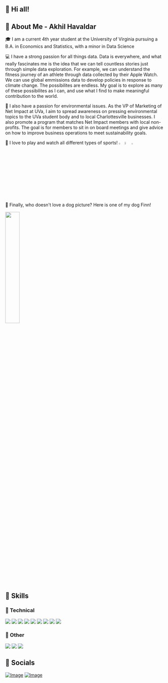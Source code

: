 ## 👋 Hi all!
## 🚀 About Me - Akhil Havaldar
🎓 I am a current 4th year student at the University of Virginia pursuing a B.A. in Economics and Statistics, with a minor in Data Science

💻 I have a strong passion for all things data. Data is everywhere, and what really fascinates me is the idea that we can tell countless stories just through simple data exploration. For example, we can understand the fitness journey of an athlete through data collected by their Apple Watch. We can use global emmissions data to develop policies in response to climate change. The possibilites are endless. My goal is to explore as many of these possibilites as I can, and use what I find to make meaningful contribution to the world.

🌳 I also have a passion for environmental issues. As the VP of Marketing of Net Impact at UVa, I aim to spread awareness on pressing environmental topics 
to the UVa student body and to local Charlottesville businesses. I also promote a program that matches Net Impact members with local non-profits. The goal is for 
members to sit in on board meetings and give advice on how to improve business operations to meet sustainability goals. 

🏈 I love to play and watch all different types of sports!  <img src="https://upload.wikimedia.org/wikipedia/commons/thumb/8/81/Cincinnati_Bengals_logo.svg/1024px-Cincinnati_Bengals_logo.svg.png" width=3.5% height=3.5%><img src="http://cdn.shopify.com/s/files/1/0480/9470/7866/collections/de5d5158f72626656fe2127883c849ca.jpg?v=1646870090" width=4.5% height=4.5%><img src="https://upload.wikimedia.org/wikipedia/en/thumb/7/7a/Manchester_United_FC_crest.svg/1200px-Manchester_United_FC_crest.svg.png" width=3% height=3%>

🐶 Finally, who doesn't love a dog picture? Here is one of my dog Finn!

<img src="https://user-images.githubusercontent.com/89418526/197423033-4602425c-0247-43c2-9d9f-89ee9919111e.jpg" width=30% height=30%>

## 🔔 Skills
### 🔨 Technical
![](https://user-images.githubusercontent.com/89418526/197423131-2c7298f2-a390-4ddf-ad3f-fa214f4e1a44.svg) ![](https://user-images.githubusercontent.com/89418526/197423214-0f0a7dc5-37ec-4a6f-bc3b-483501df52fd.svg) ![](https://user-images.githubusercontent.com/89418526/197423382-616d6ada-6512-41c1-825a-91b5d1c6dc91.svg)
![](https://user-images.githubusercontent.com/89418526/197423410-bb6bcdab-b786-4fc6-9bf5-d19ab55a547c.svg) ![](https://user-images.githubusercontent.com/89418526/197423512-6adb5709-cf8e-4a52-921a-32fc31ad129e.svg)
![](https://user-images.githubusercontent.com/89418526/197423517-2087e465-592f-47db-a336-b813a161ea85.svg) ![](https://user-images.githubusercontent.com/89418526/197423521-bbc82b65-51bf-4ac2-abc3-0906ea13ae21.svg)
![](https://user-images.githubusercontent.com/89418526/197423542-992fd48e-f990-454a-8f57-35bcaa5d53f9.svg) ![](https://img.shields.io/badge/Microsoft_Office-D83B01?style=for-the-badge&logo=microsoft-office&logoColor=white)

### 🔑 Other
![](https://user-images.githubusercontent.com/89418526/197423426-e13ff682-d831-496c-a2c1-d580ec0ef092.svg)
![](https://user-images.githubusercontent.com/89418526/197423557-3babb9f0-921b-41d8-9cea-bc08dd405012.svg)
![](https://user-images.githubusercontent.com/89418526/197423572-12dfa4de-e8fe-4aba-b7bf-174e4f2a954a.svg)

## 📧 Socials
[![Image](https://user-images.githubusercontent.com/89418526/197423632-261daa26-e38e-4975-9c2e-ee19714d3a3c.svg)](https://www.linkedin.com/in/akhil-havaldar/)
[![Image](https://img.shields.io/badge/GitHub-100000?style=for-the-badge&logo=github&logoColor=white)](https://github.com/ahavaldar)

